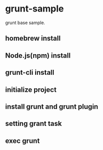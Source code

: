 # grunt-sample
grunt base sample.

## homebrew install

## Node.js(npm) install

## grunt-cli install

## initialize project

## install grunt and grunt plugin

## setting grant task

## exec grunt